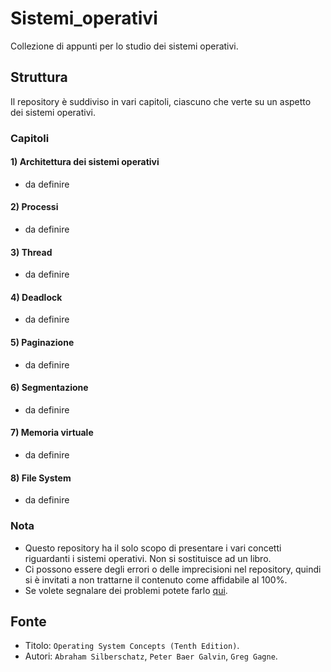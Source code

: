 # Sistemi_operativi
Collezione di appunti per lo studio dei sistemi operativi.

## Struttura
Il repository è suddiviso in vari capitoli, ciascuno che verte su un aspetto dei sistemi operativi.

### Capitoli
#### 1) Architettura dei sistemi operativi
- da definire
#### 2) Processi
- da definire
#### 3) Thread
- da definire
#### 4) Deadlock
- da definire
#### 5) Paginazione
- da definire
#### 6) Segmentazione
- da definire
#### 7) Memoria virtuale
- da definire
#### 8) File System
- da definire


### Nota
- Questo repository ha il solo scopo di presentare i vari concetti riguardanti i sistemi operativi. Non si sostituisce ad un libro.
- Ci possono essere degli errori o delle imprecisioni nel repository, quindi si è invitati a non trattarne il contenuto come affidabile al 100%.
- Se volete segnalare dei problemi potete farlo [qui](https://github.com/Gabri432/Sistemi_operativi/issues/new).

## Fonte
- Titolo: `Operating System Concepts (Tenth Edition)`.
- Autori: `Abraham Silberschatz`, `Peter Baer Galvin`, `Greg Gagne`. 